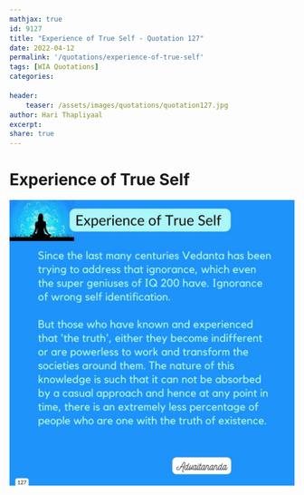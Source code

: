```yaml
---
mathjax: true
id: 9127
title: "Experience of True Self - Quotation 127"
date: 2022-04-12
permalink: '/quotations/experience-of-true-self'
tags: [WIA Quotations] 
categories: 

header:
    teaser: /assets/images/quotations/quotation127.jpg
author: Hari Thapliyaal 
excerpt:
share: true 
---
```


# Experience of True Self

![Experience of True Self](/assets/images/quotations/quotation127.jpg)
